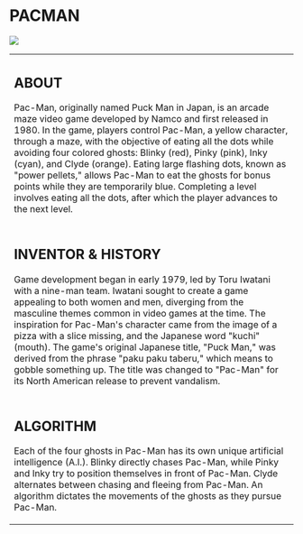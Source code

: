 # PACMAN

 <img src="https://github.com/user-attachments/assets/adf916f8-0cdd-4aa5-a500-ed614b0e680f">

<table>
  <tr>
    <td>
      <h2>ABOUT</h2>
      <p>Pac-Man, originally named Puck Man in Japan, is an arcade maze video game developed by Namco and first released in 1980. In the game, players control Pac-Man, a yellow character, through a maze, with the objective of eating all the dots while avoiding four colored ghosts: Blinky (red), Pinky (pink), Inky (cyan), and Clyde (orange). Eating large flashing dots, known as "power pellets," allows Pac-Man to eat the ghosts for bonus points while they are temporarily blue. Completing a level involves eating all the dots, after which the player advances to the next level.</p>
    </td>
     </tr>
 <tr>
  <td>
   <h2>INVENTOR & HISTORY</h2>
   <p>Game development began in early 1979, led by Toru Iwatani with a nine-man team. Iwatani sought to create a game appealing to both women and men, diverging from the masculine themes common in video games at the time. The inspiration for Pac-Man's character came from the image of a pizza with a slice missing, and the Japanese word "kuchi" (mouth). The game's original Japanese title, "Puck Man," was derived from the phrase "paku paku taberu," which means to gobble something up. The title was changed to "Pac-Man" for its North American release to prevent vandalism.</p>
  </td>
 </tr>
 <tr>
  <td>
   <h2>ALGORITHM</h2>
   <p>Each of the four ghosts in Pac-Man has its own unique artificial intelligence (A.I.). Blinky directly chases Pac-Man, while Pinky and Inky try to position themselves in front of Pac-Man. Clyde alternates between chasing and fleeing from Pac-Man. An algorithm dictates the movements of the ghosts as they pursue Pac-Man.</p>
  </td>
 </tr>
</table>


